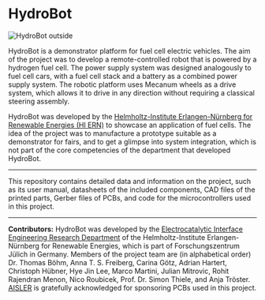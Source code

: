 # HydroBot

![HydroBot outside](https://github.com/user-attachments/assets/3f0d2b8a-46a0-4a26-abac-d1730e54d069)

HydroBot is a demonstrator platform for fuel cell electric vehicles. The aim of the project was 
to develop a remote-controlled robot that is powered by a hydrogen fuel cell. The power supply 
system was designed analogously to fuel cell cars, with a fuel cell stack and a battery as a 
combined power supply system. The robotic platform uses Mecanum wheels as a drive system, which 
allows it to drive in any direction without requiring a classical steering assembly. 

HydroBot was developed by the [Helmholtz-Institute Erlangen-Nürnberg for Renewable Energies (HI ERN)](https://www.hi-ern.de/en) 
to showcase an application of fuel cells. The idea of the project was to manufacture a prototype 
suitable as a demonstrator for fairs, and to get a glimpse into system integration, which is not 
part of the core competencies of the department that developed HydroBot.

---

This repository contains detailed data and information on the project, such as its user manual, 
datasheets of the included components, CAD files of the printed parts, Gerber files of PCBs, and code for 
the microcontrollers used in this project.

---

**Contributors:** HydroBot was developed by the [Electrocatalytic Interface Engineering Research Department](https://www.hi-ern.de/en/research/electrocatalytic-interface-engineering-1) 
of the Helmholtz-Institute Erlangen-Nürnberg for Renewable Energies, which is part of Forschungszentrum 
Jülich in Germany. Members of the project team are (in alphabetical order) Dr. Thomas Böhm, 
Anna T. S. Freiberg, Carina Götz, Adrian Hartert, Christoph Hübner, Hye Jin Lee, Marco Martini, 
Julian Mitrovic, Rohit Rajendran Menon, Nico Roubicek, Prof. Dr. Simon Thiele, and Anja Tröster. 
[AISLER](https://aisler.net/en) is gratefully acknowledged for sponsoring PCBs used in this project.
